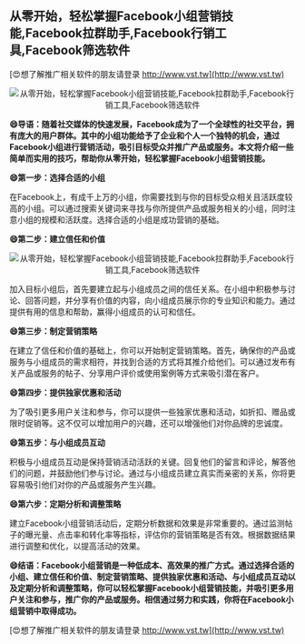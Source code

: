 ## **从零开始，轻松掌握Facebook小组营销技能,Facebook拉群助手,Facebook行销工具,Facebook筛选软件**

[😍想了解推广相关软件的朋友请登录 http://www.vst.tw](http://www.vst.tw)

 <center><img src="https://vst.tw/MP4/tuiguang/png/7.png" alt="从零开始，轻松掌握Facebook小组营销技能,Facebook拉群助手,Facebook行销工具,Facebook筛选软件"></center>

**😄导语：随着社交媒体的快速发展，Facebook成为了一个全球性的社交平台，拥有庞大的用户群体。其中的小组功能给予了企业和个人一个独特的机会，通过Facebook小组进行营销活动，吸引目标受众并推广产品或服务。本文将介绍一些简单而实用的技巧，帮助你从零开始，轻松掌握Facebook小组营销技能。**

**😄第一步：选择合适的小组**

在Facebook上，有成千上万的小组，你需要找到与你的目标受众相关且活跃度较高的小组。可以通过搜索关键词来寻找与你所提供产品或服务相关的小组，同时注意小组的规模和活跃度。选择合适的小组是成功营销的基础。

**😄第二步：建立信任和价值**

 <center><img src="https://vst.tw/MP4/tuiguang/png/1.png" alt="从零开始，轻松掌握Facebook小组营销技能,Facebook拉群助手,Facebook行销工具,Facebook筛选软件"></center>

加入目标小组后，首先要建立起与小组成员之间的信任关系。在小组中积极参与讨论、回答问题，并分享有价值的内容，向小组成员展示你的专业知识和能力。通过提供有用的信息和帮助，赢得小组成员的认可和信任。

**😄第三步：制定营销策略**

在建立了信任和价值的基础上，你可以开始制定营销策略。首先，确保你的产品或服务与小组成员的需求相符，并找到合适的方式将其推介给他们。可以通过发布有关产品或服务的帖子、分享用户评价或使用案例等方式来吸引潜在客户。

**😄第四步：提供独家优惠和活动**

为了吸引更多用户关注和参与，你可以提供一些独家优惠和活动，如折扣、赠品或限时促销等。这不仅可以增加用户的兴趣，还可以增强他们对你品牌的忠诚度。

**😄第五步：与小组成员互动**

积极与小组成员互动是保持营销活动活跃的关键。回复他们的留言和评论，解答他们的问题，并鼓励他们参与讨论。通过与小组成员建立真实而亲密的关系，你将更容易吸引他们对你的产品或服务产生兴趣。

**😄第六步：定期分析和调整策略**

建立Facebook小组营销活动后，定期分析数据和效果是非常重要的。通过监测帖子的曝光量、点击率和转化率等指标，评估你的营销策略是否有效。根据数据结果进行调整和优化，以提高活动的效果。

**😄结语：Facebook小组营销是一种低成本、高效果的推广方式。通过选择合适的小组、建立信任和价值、制定营销策略、提供独家优惠和活动、与小组成员互动以及定期分析和调整策略，你可以轻松掌握Facebook小组营销技能，并吸引更多用户关注和参与，推广你的产品或服务。相信通过努力和实践，你将在Facebook小组营销中取得成功。**

[😍想了解推广相关软件的朋友请登录 http://www.vst.tw](http://www.vst.tw)




